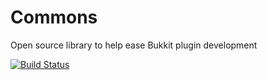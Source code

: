 Commons
=======

Open source library to help ease Bukkit plugin development

[![Build Status](http://repo.caved.in:8080/buildStatus/icon?job=Commons)](http://repo.caved.in:8080/job/Commons/)
